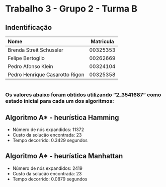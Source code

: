 # Trabalho 3 - Grupo 2 - Turma B

## Indentificação

| Nome                           | Matricula   |
| :----------------------------- | :---------: |
| Brenda Streit Schussler        | 00325353    |
| Felipe Bertoglio               | 00262669    |
| Pedro Afonso Klein             | 00324104    |
| Pedro Henrique Casarotto Rigon | 00325358    |

#
### Os valores abaixo foram obtidos utilizando “2_3541687” como estado inicial para cada um dos algoritmos:

## Algoritmo A* - heurística Hamming 
* Número de nós expandidos: 11372
* Custo da solucão encontrada: 23
* Tempo decorrido: 0.3429 segundos

## Algoritmo A* - heurística Manhattan 
* Número de nós expandidos: 2419
* Custo da solucão encontrada: 23
* Tempo decorrido: 0.0879 segundos 
